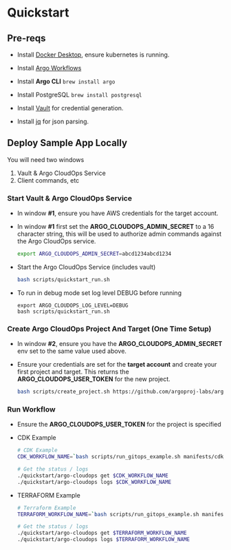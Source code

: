 # Quickstart

## Pre-reqs

* Install [Docker Desktop](https://www.docker.com/products/docker-desktop), ensure kubernetes is running.

* Install [Argo Workflows](https://argoproj.github.io/argo-workflows/installation/)

* Install **Argo CLI** `brew install argo`

* Install PostgreSQL `brew install postgresql`

* Install [Vault](https://www.vaultproject.io/downloads) for credential generation.

* Install [jq](https://stedolan.github.io/jq/) for json parsing.

## Deploy Sample App Locally

You will need two windows

1. Vault & Argo CloudOps Service
1. Client commands, etc


### Start Vault & Argo CloudOps Service

* In window **#1**, ensure you have AWS credentials for the target account.

* In window **#1** first set the **ARGO_CLOUDOPS_ADMIN_SECRET** to a 16
character string, this will be used to authorize admin commands against
the Argo CloudOps service.

    ```sh
    export ARGO_CLOUDOPS_ADMIN_SECRET=abcd1234abcd1234
    ```

* Start the Argo CloudOps Service (includes vault)

    ```sh
    bash scripts/quickstart_run.sh
    ```

* To run in debug mode set log level DEBUG before running

    ```
    export ARGO_CLOUDOPS_LOG_LEVEL=DEBUG
    bash scripts/quickstart_run.sh
    ```

### Create Argo CloudOps Project And Target (One Time Setup)

* In window **#2**, ensure you have the **ARGO_CLOUDOPS_ADMIN_SECRET**
env set to the same value used above.

* Ensure your credentials are set for the **target account** and create your first
project and target. This returns the **ARGO_CLOUDOPS_USER_TOKEN** for the new project.

    ```sh
    bash scripts/create_project.sh https://github.com/argoproj-labs/argo-cloudops.git
    ```

### Run Workflow

* Ensure the **ARGO_CLOUDOPS_USER_TOKEN** for the project is specified

* CDK Example

    ```sh
    # CDK Example
    CDK_WORKFLOW_NAME=`bash scripts/run_gitops_example.sh manifests/cdk_manifest.yaml 60675a3012c63dd7edc9097654246e48438fa93d`

    # Get the status / logs
    ./quickstart/argo-cloudops get $CDK_WORKFLOW_NAME
    ./quickstart/argo-cloudops logs $CDK_WORKFLOW_NAME
    ```

* TERRAFORM Example

    ```sh
    # Terraform Example
    TERRAFORM_WORKFLOW_NAME=`bash scripts/run_gitops_example.sh manifests/terraform_manifest.yaml 60675a3012c63dd7edc9097654246e48438fa93d`

    # Get the status / logs
    ./quickstart/argo-cloudops get $TERRAFORM_WORKFLOW_NAME
    ./quickstart/argo-cloudops logs $TERRAFORM_WORKFLOW_NAME
    ```
